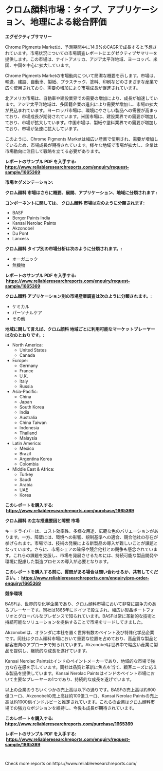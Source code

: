 <p><h1>クロム顔料市場：タイプ、アプリケーション、地理による総合評価</h1></p><p><strong>エグゼクティブサマリー</strong></p>
<p><p>Chrome Pigments Marketは、予測期間中に14.9%のCAGRで成長すると予想されています。市場状況についての市場調査レポートにエグゼクティブサマリーを提供します。この市場は、ナイトアメリカ、アジア太平洋地域、ヨーロッパ、米国、中国を中心に拡大しています。</p><p>Chrome Pigments Marketの市場動向について簡潔な概要を示します。市場は、輸送、建設、自動車、製紙、プラスチック、塗料、印刷などのさまざまな産業で広く使用されており、需要の増加により市場成長が促進されています。</p><p>北アメリカ市場は、自動車や建設業界での需要の増加により、成長が加速しています。アジア太平洋地域は、多国籍企業の進出により需要が増加し、市場の拡大が見込まれています。ヨーロッパ市場は、環境にやさしい製品への需要が高まっており、市場成長が期待されています。米国市場は、建設業界での需要が増加しており、市場が拡大しています。中国市場は、製紙や塗料業界での需要が増加しており、市場が急速に拡大しています。</p><p>このように、Chrome Pigments Marketは幅広い産業で使用され、需要が増加しているため、市場成長が期待されています。様々な地域で市場が拡大し、企業は市場動向に注目して戦略を立てる必要があります。</p></p>
<p><strong>レポートのサンプル PDF を入手する: <a href="https://www.reliableresearchreports.com/enquiry/request-sample/1665369">https://www.reliableresearchreports.com/enquiry/request-sample/1665369</a></strong></p>
<p><strong>市場セグメンテーション:</strong></p>
<p><strong> クロム顔料 市場はさらに概要、展開、アプリケーション、地域に分類されます :</strong></p>
<p><strong>コンポーネントに関しては、 クロム顔料 市場は次のように分類されます: &nbsp;</strong></p>
<p><ul><li>BASF</li><li>Berger Paints India</li><li>Kansai Nerolac Paints</li><li>Akzonobel</li><li>Du Pont</li><li>Lanxess</li></ul></p>
<p><strong> クロム顔料 タイプ別の市場分析は次のように分類されます。:</strong></p>
<p><ul><li>オーガニック</li><li>無機物</li></ul></p>
<p><strong>レポートのサンプル PDF を入手する: &nbsp;<a href="https://www.reliableresearchreports.com/enquiry/request-sample/1665369">https://www.reliableresearchreports.com/enquiry/request-sample/1665369</a></strong></p>
<p><strong> クロム顔料 アプリケーション別の市場産業調査は次のように分類されます。:</strong></p>
<p><ul><li>ケミカル</li><li>パーソナルケア</li><li>その他</li></ul></p>
<p><strong>地域に関して言えば、クロム顔料 地域ごとに利用可能なマーケットプレーヤーは次のとおりです。:</strong></p>
<p><ul>
    <li>
        North America:
        <ul>
            <li>United States</li>
            <li>Canada</li>
        </ul>
    </li>
    <li>
        Europe:
        <ul>
            <li>Germany</li>
            <li>France</li>
            <li>U.K.</li>
            <li>Italy</li>
            <li>Russia</li>
        </ul>
    </li>
    <li>
        Asia-Pacific:
        <ul>
            <li>China</li>
            <li>Japan</li>
            <li>South Korea</li>
            <li>India</li>
            <li>Australia</li>
            <li>China Taiwan</li>
            <li>Indonesia</li>
            <li>Thailand</li>
            <li>Malaysia</li>
        </ul>
    </li>
    <li>
        Latin America:
        <ul>
            <li>Mexico</li>
            <li>Brazil</li>
            <li>Argentina Korea</li>
            <li>Colombia</li>
        </ul>
    </li>
    <li>
        Middle East & Africa:
        <ul>
            <li>Turkey</li>
            <li>Saudi</li>
            <li>Arabia</li>
            <li>UAE</li>
            <li>Korea</li>
        </ul>
    </li>
    </ul></p>
<p><strong>このレポートを購入する: &nbsp;<a href="https://www.reliableresearchreports.com/purchase/1665369">https://www.reliableresearchreports.com/purchase/1665369</a></strong></p>
<p><strong>クロム顔料 の主な推進要因と障壁 市場</strong></p>
<p><p>キードライバーは、コスト効率性、多様な用途、広範な色のバリエーションがあります。一方、障壁には、環境への影響、規制基準への適合、競合他社の存在が挙げられます。市場では、技術の発展による新製品の導入が難しいことが課題となっています。さらに、市場シェアの確保や競合他社との競争も懸念されています。これらの課題を克服し、市場を発展させるためには、持続可能な製品開発や環境に配慮した製造プロセスの導入が必要となります。</p></p>
<p><strong>このレポートを購入する前に、質問がある場合は問い合わせるか、共有してください。:&nbsp; <a href="https://www.reliableresearchreports.com/enquiry/pre-order-enquiry/1665369">https://www.reliableresearchreports.com/enquiry/pre-order-enquiry/1665369</a></strong></p>
<p><strong>競争環境</strong></p>
<p><p>BASFは、世界的な化学企業であり、クロム顔料市場において非常に競争力のあるプレーヤーです。同社は1865年にドイツで設立され、幅広い製品ポートフォリオとグローバルなプレゼンスで知られています。BASFは常に革新的な技術と持続可能なソリューションを提供することで市場をリードしてきました。</p><p>Akzonobelは、オランダに本社を置く世界有数のペイント及び特殊化学品企業です。同社はクロム顔料市場において重要な位置を占めており、高品質な製品と顧客志向のアプローチで知られています。Akzonobelは世界中で幅広い産業に製品を提供し、継続的な成長を遂げています。</p><p>Kansai Nerolac Paintsはインドのペイントメーカーであり、地域的な市場で強力な存在感を示しています。同社は品質と革新に焦点を当て、顧客ニーズに応える製品を提供しています。Kansai Nerolac Paintsはインドのペイント市場において主要なプレーヤーの1つであり、持続的な成長を遂げています。</p><p>以上の企業のうちいくつかの売上高は以下の通りです。BASFの売上高は約600億ユーロ、Akzonobelの売上高は約100億ユーロ、Kansai Nerolac Paintsの売上高は約1000億インドルピーと推定されています。これらの企業はクロム顔料市場での強力なポジションを維持し、今後も成長が期待されています。</p></p>
<p><strong>このレポートを購入する: &nbsp; <a href="https://www.reliableresearchreports.com/purchase/1665369">https://www.reliableresearchreports.com/purchase/1665369</a></strong></p>
<p><strong>レポートのサンプル PDF を入手する: &nbsp;<a href="https://www.reliableresearchreports.com/enquiry/request-sample/1665369">https://www.reliableresearchreports.com/enquiry/request-sample/1665369</a></strong><strong></strong></p>
<p>&nbsp;</p>
<p>Check more reports on https://www.reliableresearchreports.com/</p>